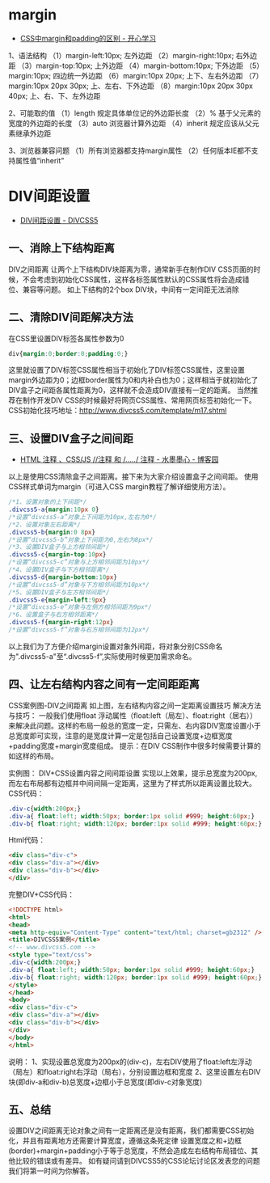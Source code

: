 



# margin

* [CSS中margin和padding的区别 - 开心学习 ](http://www.studyofnet.com/news/35.html)


1、语法结构
（1）margin-left:10px; 左外边距
（2）margin-right:10px; 右外边距
（3）margin-top:10px; 上外边距
（4）margin-bottom:10px; 下外边距
（5）margin:10px; 四边统一外边距
（6）margin:10px 20px; 上下、左右外边距
（7）margin:10px 20px 30px; 上、左右、下外边距
（8）margin:10px 20px 30px 40px; 上、右、下、左外边距

2、可能取的值
（1）length  规定具体单位记的外边距长度
（2）%       基于父元素的宽度的外边距的长度
（3）auto    浏览器计算外边距
（4）inherit 规定应该从父元素继承外边距

3、浏览器兼容问题
（1）所有浏览器都支持margin属性
（2）任何版本IE都不支持属性值“inherit”

# DIV间距设置
 
* [DIV间距设置 - DIVCSS5 ](http://www.divcss5.com/jiqiao/j231.shtml)

## 一、消除上下结构距离

DIV之间距离
让两个上下结构DIV块距离为零，通常新手在制作DIV CSS页面的时候，不会考虑到初始化CSS属性，这样各标签属性默认的CSS属性将会造成错位、兼容等问题。
如上下结构的2个box DIV块，中间有一定间距无法消除

## 二、清除DIV间距解决方法

在CSS里设置DIV标签各属性参数为0
```css
div{margin:0;border:0;padding:0;}
```
这里就设置了DIV标签CSS属性相当于初始化了DIV标签CSS属性，这里设置margin外边距为0；边框border属性为0和内补白也为0；这样相当于就初始化了DIV盒子之间距各属性距离为0，这样就不会造成DIV直接有一定的距离。
当然推荐在制作开发DIV CSS的时候最好将网页CSS属性、常用网页标签初始化一下。
CSS初始化技巧地址：http://www.divcss5.com/template/m17.shtml

## 三、设置DIV盒子之间间距

* [HTML <!--...--> 注释 、CSS/JS //注释 和 /*.....*/ 注释 - 水墨墨心 - 博客园 ](http://www.cnblogs.com/iceflorence/p/5815409.html)

以上是使用CSS清除盒子之间距离。接下来为大家介绍设置盒子之间间距。
使用CSS样式单词为margin（可进入CSS margin教程了解详细使用方法）。
```css
/*1、设置对象的上下间距*/
.divcss5-a{margin:10px 0} 
/*设置“divcss5-a”对象上下间距为10px,左右为0*/
/*2、设置对象左右距离*/
.divcss5-b{margin:0 8px} 
/*设置“divcss5-b”对象上下间距为0,左右为8px*/
/*3、设置DIV盒子与上方相邻间距*/
.divcss5-c{margin-top:10px} 
/*设置“divcss5-c”对象与上方相邻间距为10px*/
/*4、设置DIV盒子与下方相邻距离*/
.divcss5-d{margin-bottom:10px} 
/*设置“divcss5-d”对象与下方相邻间距为10px*/
/*5、设置DIV盒子与左方相邻间距*/
.divcss5-e{margin-left:9px} 
/*设置“divcss5-e”对象与左侧方相邻间距为9px*/
/*6、设置盒子与右方相邻距离*/
.divcss5-f{margin-right:12px} 
/*设置“divcss5-f”对象与右方相邻间距为12px*/
```
以上我们为了方便介绍margin设置对象外间距，将对象分别CSS命名为".divcss5-a"至“.divcss5-f”,实际使用时候更加需求命名。

## 四、让左右结构内容之间有一定间距距离

CSS案例图-DIV之间距离
如上图，左右结构内容之间一定距离设置技巧
解决方法与技巧：
一般我们使用float 浮动属性（float:left（局左）、float:right（居右））来解决此问题。这样的布局一般总的宽度一定，只需左、右内容DIV宽度设置小于总宽度即可实现，注意的是宽度计算一定是包括自己设置宽度+边框宽度+padding宽度+margin宽度组成。
提示：在DIV CSS制作中很多时候需要计算的如这样的布局。
 
实例图：
DIV+CSS设置内容之间间距设置
实现以上效果，提示总宽度为200px,而左右布局都有边框并中间间隔一定距离，这里为了样式所以距离设置比较大。
CSS代码：
```css
.div-c{width:200px;} 
.div-a{ float:left; width:50px; border:1px solid #999; height:60px;} 
.div-b{ float:right; width:120px; border:1px solid #999; height:60px;} 
```
Html代码：
```html
<div class="div-c"> 
<div class="div-a"></div> 
<div class="div-b"></div> 
</div> 
```
完整DIV+CSS代码：
```html
<!DOCTYPE html> 
<html> 
<head> 
<meta http-equiv="Content-Type" content="text/html; charset=gb2312" /> 
<title>DIVCSS5案例</title> 
<!-- www.divcss5.com --> 
<style type="text/css"> 
.div-c{width:200px;} 
.div-a{ float:left; width:50px; border:1px solid #999; height:60px;} 
.div-b{ float:right; width:120px; border:1px solid #999; height:60px;} 
</style> 
</head> 
<body> 
<div class="div-c"> 
<div class="div-a"></div> 
<div class="div-b"></div> 
</div> 
</body> 
</html> 
```
说明：
1、实现设置总宽度为200px的(div-c)，左右DIV使用了float:left左浮动（局左）和float:right右浮动（局右），分别设置边框和宽度
2、这里设置左右DIV块(即div-a和div-b)总宽度+边框小于总宽度(即div-c对象宽度)
## 五、总结

设置DIV之间距离无论对象之间有一定距离还是没有距离，我们都需要CSS初始化，并且有距离地方还需要计算宽度，遵循这条死定律 设置宽度之和+边框(border)+margin+padding小于等于总宽度，不然会造成左右结构布局错位、其他比较的错误或有差异。
如有疑问请到DIVCSS5的CSS论坛讨论区发表您的问题我们将第一时间为你解答。
